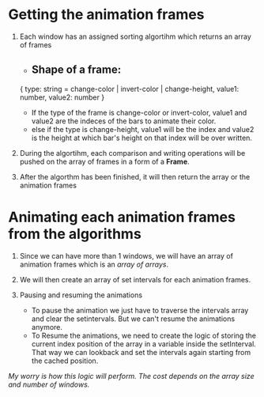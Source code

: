 # Getting the animation frames

1. Each window has an assigned sorting algortihm which returns an array of frames
    - ## Shape of a frame:
    {
        type: string = change-color | invert-color | change-height,
        value1: number,
        value2: number
    }
    - If the type of the frame is change-color or invert-color, value1 and value2 are the indeces of the bars to animate their color. 
    - else if the type is change-height, value1 will be the index and value2 is the height at which bar's height on that index will be over written.

2. During the algortihm, each comparison and writing operations will be pushed on the array of frames in a form of a **Frame**.

3. After the algorthm has been finished, it will then return the array or the animation frames

# Animating each animation frames from the algorithms

1. Since we can have more than 1 windows, we will have an array of animation frames which is an *array of arrays*. 

2. We will then create an array of set intervals for each animation frames.

3. Pausing and resuming the animations
    - To pause the animation we just have to traverse the intervals array and clear the setintervals. But we can't resume the animations anymore.
    - To Resume the animations, we need to create the logic of storing the current index position of the array in a variable inside the setInterval. That way we can lookback and set the intervals again starting from the cached position.

*My worry is how this logic will perform. The cost depends on the array size and number of windows.*